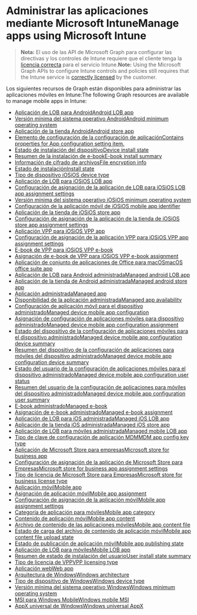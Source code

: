 # <a name="manage-apps-using-microsoft-intune"></a><span data-ttu-id="240d5-101">Administrar las aplicaciones mediante Microsoft Intune</span><span class="sxs-lookup"><span data-stu-id="240d5-101">Manage apps using Microsoft Intune</span></span>

> <span data-ttu-id="240d5-102">**Nota:** El uso de las API de Microsoft Graph para configurar las directivas y los controles de Intune requiere que el cliente tenga la [licencia correcta](https://www.microsoft.com/en-us/cloud-platform/microsoft-intune-pricing) para el servicio Intune.</span><span class="sxs-lookup"><span data-stu-id="240d5-102">**Note:** Using the Microsoft Graph APIs to configure Intune controls and policies still requires that the Intune service is [correctly licensed](https://www.microsoft.com/en-us/cloud-platform/microsoft-intune-pricing) by the customer.</span></span>

<span data-ttu-id="240d5-103">Los siguientes recursos de Graph están disponibles para administrar las aplicaciones móviles en Intune:</span><span class="sxs-lookup"><span data-stu-id="240d5-103">The following Graph resources are available to manage mobile apps in Intune:</span></span>

- [<span data-ttu-id="240d5-104">Aplicación de LOB para Android</span><span class="sxs-lookup"><span data-stu-id="240d5-104">Android LOB app</span></span>](intune_apps_androidlobapp.md)
- [<span data-ttu-id="240d5-105">Versión mínima del sistema operativo Android</span><span class="sxs-lookup"><span data-stu-id="240d5-105">Android minimum operating system</span></span>](intune_apps_androidminimumoperatingsystem.md)
- [<span data-ttu-id="240d5-106">Aplicación de la tienda Android</span><span class="sxs-lookup"><span data-stu-id="240d5-106">Android store app</span></span>](intune_apps_androidstoreapp.md)
- [<span data-ttu-id="240d5-107">Elemento de configuración de la configuración de aplicación</span><span class="sxs-lookup"><span data-stu-id="240d5-107">Contains properties for App configuration setting item.</span></span>](intune_apps_appconfigurationsettingitem.md)
- [<span data-ttu-id="240d5-108">Estado de instalación del dispositivo</span><span class="sxs-lookup"><span data-stu-id="240d5-108">Device install state</span></span>](intune_books_deviceinstallstate.md)
- [<span data-ttu-id="240d5-109">Resumen de la instalación de e-book</span><span class="sxs-lookup"><span data-stu-id="240d5-109">E-book install summary</span></span>](intune_books_ebookinstallsummary.md)
- [<span data-ttu-id="240d5-110">Información de cifrado de archivos</span><span class="sxs-lookup"><span data-stu-id="240d5-110">File encryption info</span></span>](intune_apps_fileencryptioninfo.md)
- [<span data-ttu-id="240d5-111">Estado de instalación</span><span class="sxs-lookup"><span data-stu-id="240d5-111">Install state</span></span>](intune_books_installstate.md)
- [<span data-ttu-id="240d5-112">Tipo de dispositivo iOS</span><span class="sxs-lookup"><span data-stu-id="240d5-112">iOS device type</span></span>](intune_apps_iosdevicetype.md)
- [<span data-ttu-id="240d5-113">Aplicación de LOB para iOS</span><span class="sxs-lookup"><span data-stu-id="240d5-113">iOS LOB app</span></span>](intune_apps_ioslobapp.md)
- [<span data-ttu-id="240d5-114">Configuración de asignación de la aplicación de LOB para iOS</span><span class="sxs-lookup"><span data-stu-id="240d5-114">iOS LOB app assignment settings</span></span>](intune_apps_ioslobappassignmentsettings.md)
- [<span data-ttu-id="240d5-115">Versión mínima del sistema operativo iOS</span><span class="sxs-lookup"><span data-stu-id="240d5-115">iOS minimum operating system</span></span>](intune_apps_iosminimumoperatingsystem.md)
- [<span data-ttu-id="240d5-116">Configuración de la aplicación móvil de iOS</span><span class="sxs-lookup"><span data-stu-id="240d5-116">iOS mobile app identifier</span></span>](intune_apps_iosmobileappconfiguration.md)
- [<span data-ttu-id="240d5-117">Aplicación de la tienda de iOS</span><span class="sxs-lookup"><span data-stu-id="240d5-117">iOS store app</span></span>](intune_apps_iosstoreapp.md)
- [<span data-ttu-id="240d5-118">Configuración de asignación de la aplicación de la tienda de iOS</span><span class="sxs-lookup"><span data-stu-id="240d5-118">iOS store app assignment settings</span></span>](intune_apps_iosstoreappassignmentsettings.md)
- [<span data-ttu-id="240d5-119">Aplicación VPP para iOS</span><span class="sxs-lookup"><span data-stu-id="240d5-119">iOS VPP app</span></span>](intune_apps_iosvppapp.md)
- [<span data-ttu-id="240d5-120">Configuración de asignación de la aplicación VPP para iOS</span><span class="sxs-lookup"><span data-stu-id="240d5-120">iOS VPP app assignment settings</span></span>](intune_apps_iosvppappassignmentsettings.md)
- [<span data-ttu-id="240d5-121">E-book de VPP para iOS</span><span class="sxs-lookup"><span data-stu-id="240d5-121">iOS VPP e-book</span></span>](intune_books_iosvppebook.md)
- [<span data-ttu-id="240d5-122">Asignación de e-book de VPP para iOS</span><span class="sxs-lookup"><span data-stu-id="240d5-122">iOS VPP e-book assignment</span></span>](intune_books_iosvppebookassignment.md)
- [<span data-ttu-id="240d5-123">Aplicación de conjunto de aplicaciones de Office para macOS</span><span class="sxs-lookup"><span data-stu-id="240d5-123">macOS office suite app</span></span>](intune_apps_macosofficesuiteapp.md)
- [<span data-ttu-id="240d5-124">Aplicación de LOB para Android administrada</span><span class="sxs-lookup"><span data-stu-id="240d5-124">Managed android LOB app</span></span>](intune_apps_managedandroidlobapp.md)
- [<span data-ttu-id="240d5-125">Aplicación de la tienda de Android administrada</span><span class="sxs-lookup"><span data-stu-id="240d5-125">Managed android store app</span></span>](intune_apps_managedandroidstoreapp.md)
- [<span data-ttu-id="240d5-126">Aplicación administrada</span><span class="sxs-lookup"><span data-stu-id="240d5-126">Managed app</span></span>](intune_apps_managedapp.md)
- [<span data-ttu-id="240d5-127">Disponibilidad de la aplicación administrada</span><span class="sxs-lookup"><span data-stu-id="240d5-127">Managed app availability</span></span>](intune_apps_managedappavailability.md)
- [<span data-ttu-id="240d5-128">Configuración de aplicación móvil para el dispositivo administrado</span><span class="sxs-lookup"><span data-stu-id="240d5-128">Managed device mobile app configuration</span></span>](intune_apps_manageddevicemobileappconfiguration.md)
- [<span data-ttu-id="240d5-129">Asignación de configuración de aplicaciones móviles para dispositivo administrado</span><span class="sxs-lookup"><span data-stu-id="240d5-129">Managed device mobile app configuration assignment</span></span>](intune_apps_manageddevicemobileappconfigurationassignment.md)
- [<span data-ttu-id="240d5-130">Estado del dispositivo de la configuración de aplicaciones móviles para el dispositivo administrado</span><span class="sxs-lookup"><span data-stu-id="240d5-130">Managed device mobile app configuration device summary</span></span>](intune_apps_manageddevicemobileappconfigurationdevicestatus.md)
- [<span data-ttu-id="240d5-131">Resumen del dispositivo de la configuración de aplicaciones para móviles del dispositivo administrado</span><span class="sxs-lookup"><span data-stu-id="240d5-131">Managed device mobile app configuration device summary</span></span>](intune_apps_manageddevicemobileappconfigurationdevicesummary.md)
- [<span data-ttu-id="240d5-132">Estado del usuario de la configuración de aplicaciones móviles para el dispositivo administrado</span><span class="sxs-lookup"><span data-stu-id="240d5-132">Managed device mobile app configuration user status</span></span>](intune_apps_manageddevicemobileappconfigurationuserstatus.md)
- [<span data-ttu-id="240d5-133">Resumen del usuario de la configuración de aplicaciones para móviles del dispositivo administrado</span><span class="sxs-lookup"><span data-stu-id="240d5-133">Managed device mobile app configuration user summary</span></span>](intune_apps_manageddevicemobileappconfigurationusersummary.md)
- [<span data-ttu-id="240d5-134">E-book administrado</span><span class="sxs-lookup"><span data-stu-id="240d5-134">Managed e-book</span></span>](intune_books_managedebook.md)
- [<span data-ttu-id="240d5-135">Asignación de e-book administrado</span><span class="sxs-lookup"><span data-stu-id="240d5-135">Managed e-book assignment</span></span>](intune_books_managedebookassignment.md)
- [<span data-ttu-id="240d5-136">Aplicación de LOB para iOS administrada</span><span class="sxs-lookup"><span data-stu-id="240d5-136">Managed iOS LOB app</span></span>](intune_apps_managedioslobapp.md)
- [<span data-ttu-id="240d5-137">Aplicación de la tienda iOS administrada</span><span class="sxs-lookup"><span data-stu-id="240d5-137">Managed iOS store app</span></span>](intune_apps_managediosstoreapp.md)
- [<span data-ttu-id="240d5-138">Aplicación de LOB para móviles administrada</span><span class="sxs-lookup"><span data-stu-id="240d5-138">Managed mobile LOB app</span></span>](intune_apps_managedmobilelobapp.md)
- [<span data-ttu-id="240d5-139">Tipo de clave de configuración de aplicación MDM</span><span class="sxs-lookup"><span data-stu-id="240d5-139">MDM app config key type</span></span>](intune_apps_mdmappconfigkeytype.md)
- [<span data-ttu-id="240d5-140">Aplicación de Microsoft Store para empresas</span><span class="sxs-lookup"><span data-stu-id="240d5-140">Microsoft store for business app</span></span>](intune_apps_microsoftstoreforbusinessapp.md)
- [<span data-ttu-id="240d5-141">Configuración de asignación de la aplicación de Microsoft Store para Empresas</span><span class="sxs-lookup"><span data-stu-id="240d5-141">Microsoft store for business app assignment settings</span></span>](intune_apps_microsoftstoreforbusinessappassignmentsettings.md)
- [<span data-ttu-id="240d5-142">Tipo de licencia de Microsoft Store para Empresas</span><span class="sxs-lookup"><span data-stu-id="240d5-142">Microsoft store for business license type</span></span>](intune_apps_microsoftstoreforbusinesslicensetype.md)
- [<span data-ttu-id="240d5-143">Aplicación móvil</span><span class="sxs-lookup"><span data-stu-id="240d5-143">Mobile app</span></span>](intune_apps_mobileapp.md)
- [<span data-ttu-id="240d5-144">Asignación de aplicación móvil</span><span class="sxs-lookup"><span data-stu-id="240d5-144">Mobile app assignment</span></span>](intune_apps_mobileappassignment.md)
- [<span data-ttu-id="240d5-145">Configuración de asignación de la aplicación móvil</span><span class="sxs-lookup"><span data-stu-id="240d5-145">Mobile app assignment settings</span></span>](intune_apps_mobileappassignmentsettings.md)
- [<span data-ttu-id="240d5-146">Categoría de aplicación para móviles</span><span class="sxs-lookup"><span data-stu-id="240d5-146">Mobile app category</span></span>](intune_apps_mobileappcategory.md)
- [<span data-ttu-id="240d5-147">Contenido de aplicación móvil</span><span class="sxs-lookup"><span data-stu-id="240d5-147">Mobile app content</span></span>](intune_apps_mobileappcontent.md)
- [<span data-ttu-id="240d5-148">Archivo de contenido de las aplicaciones móviles</span><span class="sxs-lookup"><span data-stu-id="240d5-148">Mobile app content file</span></span>](intune_apps_mobileappcontentfile.md)
- [<span data-ttu-id="240d5-149">Estado de carga del archivo de contenido de aplicación móvil</span><span class="sxs-lookup"><span data-stu-id="240d5-149">Mobile app content file upload state</span></span>](intune_apps_mobileappcontentfileuploadstate.md)
- [<span data-ttu-id="240d5-150">Estado de publicación de aplicación móvil</span><span class="sxs-lookup"><span data-stu-id="240d5-150">Mobile app publishing state</span></span>](intune_apps_mobileapppublishingstate.md)
- [<span data-ttu-id="240d5-151">Aplicación de LOB para móviles</span><span class="sxs-lookup"><span data-stu-id="240d5-151">Mobile LOB app</span></span>](intune_apps_mobilelobapp.md)
- [<span data-ttu-id="240d5-152">Resumen de estado de instalación del usuario</span><span class="sxs-lookup"><span data-stu-id="240d5-152">User install state summary</span></span>](intune_books_userinstallstatesummary.md)
- [<span data-ttu-id="240d5-153">Tipo de licencia de VPP</span><span class="sxs-lookup"><span data-stu-id="240d5-153">VPP licensing type</span></span>](intune_apps_vpplicensingtype.md)
- [<span data-ttu-id="240d5-154">Aplicación web</span><span class="sxs-lookup"><span data-stu-id="240d5-154">Web app</span></span>](intune_apps_webapp.md)
- [<span data-ttu-id="240d5-155">Arquitectura de Windows</span><span class="sxs-lookup"><span data-stu-id="240d5-155">Windows architecture</span></span>](intune_apps_windowsarchitecture.md)
- [<span data-ttu-id="240d5-156">Tipo de dispositivo de Windows</span><span class="sxs-lookup"><span data-stu-id="240d5-156">Windows device type</span></span>](intune_apps_windowsdevicetype.md)
- [<span data-ttu-id="240d5-157">Versión mínima del sistema operativo Windows</span><span class="sxs-lookup"><span data-stu-id="240d5-157">Windows minimum operating system</span></span>](intune_apps_windowsminimumoperatingsystem.md)
- [<span data-ttu-id="240d5-158">MSI para Windows Mobile</span><span class="sxs-lookup"><span data-stu-id="240d5-158">Windows mobile MSI</span></span>](intune_apps_windowsmobilemsi.md)
- [<span data-ttu-id="240d5-159">AppX universal de Windows</span><span class="sxs-lookup"><span data-stu-id="240d5-159">Windows universal AppX</span></span>](intune_apps_windowsuniversalappx.md)
